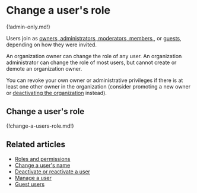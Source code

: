 # Change a user's role

{!admin-only.md!}

Users join as [owners, administrators, moderators, members
](/help/roles-and-permissions), or [guests](/help/guest-users),
depending on how they were invited.

An organization owner can change the role of any user.  An
organization administrator can change the role of most users, but
cannot create or demote an organization owner.

You can revoke your own owner or administrative privileges if
there is at least one other owner in the organization (consider
promoting a new owner or [deactivating the
organization](/help/deactivate-your-organization) instead).

## Change a user's role

{!change-a-users-role.md!}

## Related articles

* [Roles and permissions](/help/roles-and-permissions)
* [Change a user's name](/help/change-a-users-name)
* [Deactivate or reactivate a user](/help/deactivate-or-reactivate-a-user)
* [Manage a user](/help/manage-a-user)
* [Guest users](/help/guest-users)
